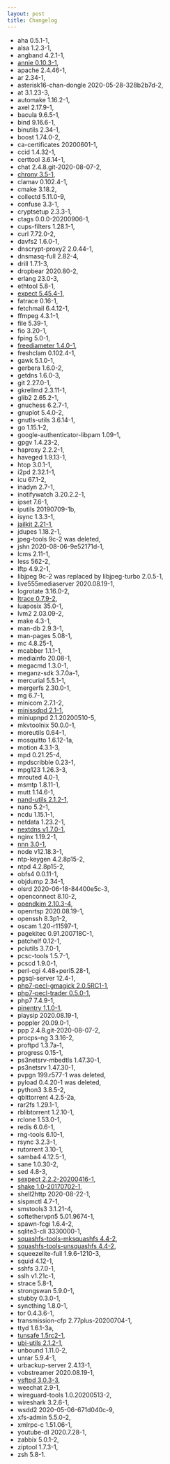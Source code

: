 ```yaml
---
layout: post
title: Changelog
---
```


* aha 0.5.1-1,
* alsa 1.2.3-1,
* angband 4.2.1-1,
* [annie 0.10.3-1](https://github.com/iawia002/annie),
* apache 2.4.46-1,
* ar 2.34-1,
* asterisk16-chan-dongle 2020-05-28-328b2b7d-2,
* at 3.1.23-3,
* automake 1.16.2-1,
* axel 2.17.9-1,
* bacula 9.6.5-1,
* bind 9.16.6-1,
* binutils 2.34-1,
* boost 1.74.0-2,
* ca-certificates 20200601-1,
* ccid 1.4.32-1,
* certtool 3.6.14-1,
* chat 2.4.8.git-2020-08-07-2,
* [chrony 3.5-1](https://chrony.tuxfamily.org/),
* clamav 0.102.4-1,
* cmake 3.18.2,
* collectd 5.11.0-9,
* confuse 3.3-1,
* cryptsetup 2.3.3-1,
* ctags 0.0.0-20200906-1,
* cups-filters 1.28.1-1,
* curl 7.72.0-2,
* davfs2 1.6.0-1,
* dnscrypt-proxy2 2.0.44-1,
* dnsmasq-full 2.82-4,
* drill 1.7.1-3,
* dropbear 2020.80-2,
* erlang 23.0-3,
* ethtool 5.8-1,
* [expect 5.45.4-1](https://tcl.tk/man/expect5.31/expect.1.html),
* fatrace 0.16-1,
* fetchmail 6.4.12-1,
* ffmpeg 4.3.1-1,
* file 5.39-1,
* fio 3.20-1,
* fping 5.0-1,
* [freediameter 1.4.0-1](http://www.freediameter.net/),
* freshclam 0.102.4-1,
* gawk 5.1.0-1,
* gerbera 1.6.0-2,
* getdns 1.6.0-3,
* git 2.27.0-1,
* gkrellmd 2.3.11-1,
* glib2 2.65.2-1,
* gnuchess 6.2.7-1,
* gnuplot 5.4.0-2,
* gnutls-utils 3.6.14-1,
* go 1.15.1-2,
* google-authenticator-libpam 1.09-1,
* gpgv 1.4.23-2,
* haproxy 2.2.2-1,
* haveged 1.9.13-1,
* htop 3.0.1-1,
* i2pd 2.32.1-1,
* icu 67.1-2,
* inadyn 2.7-1,
* inotifywatch 3.20.2.2-1,
* ipset 7.6-1,
* iputils 20190709-1b,
* isync 1.3.3-1,
* [jailkit 2.21-1](https://olivier.sessink.nl/jailkit/),
* jdupes 1.18.2-1,
* jpeg-tools 9c-2 was deleted,
* jshn 2020-08-06-9e52171d-1,
* lcms 2.11-1,
* less 562-2,
* lftp 4.9.2-1,
* libjpeg 9c-2 was replaced by libjpeg-turbo 2.0.5-1,
* live555mediaserver 2020.08.19-1,
* logrotate 3.16.0-2,
* [ltrace 0.7.9-2](https://ltrace.org/),
* luaposix 35.0-1,
* lvm2 2.03.09-2,
* make 4.3-1,
* man-db 2.9.3-1,
* man-pages 5.08-1,
* mc 4.8.25-1,
* mcabber 1.1.1-1,
* mediainfo 20.08-1,
* megacmd 1.3.0-1,
* meganz-sdk 3.7.0a-1,
* mercurial 5.5.1-1,
* mergerfs 2.30.0-1,
* mg 6.7-1,
* minicom 2.7.1-2,
* [minissdpd 2.1-1](https://github.com/miniupnp/miniupnp/tree/master/minissdpd),
* miniupnpd 2.1.20200510-5,
* mkvtoolnix 50.0.0-1,
* moreutils 0.64-1,
* mosquitto 1.6.12-1a,
* motion 4.3.1-3,
* mpd 0.21.25-4,
* mpdscribble 0.23-1,
* mpg123 1.26.3-3,
* mrouted 4.0-1,
* msmtp 1.8.11-1,
* mutt 1.14.6-1,
* [nand-utils 2.1.2-1](http://www.linux-mtd.infradead.org/),
* nano 5.2-1,
* ncdu 1.15.1-1,
* netdata 1.23.2-1,
* [nextdns v1.7.0-1](https://nextdns.io/),
* nginx 1.19.2-1,
* [nnn 3.0-1](https://github.com/jarun/nnn),
* node v12.18.3-1,
* ntp-keygen 4.2.8p15-2,
* ntpd 4.2.8p15-2,
* obfs4 0.0.11-1,
* objdump 2.34-1,
* olsrd 2020-06-18-84400e5c-3,
* openconnect 8.10-2,
* [opendkim 2.10.3-4](http://www.opendkim.org/),
* openrtsp 2020.08.19-1,
* openssh 8.3p1-2,
* oscam 1.20-r11597-1,
* pagekitec 0.91.200718C-1,
* patchelf 0.12-1,
* pciutils 3.7.0-1,
* pcsc-tools 1.5.7-1,
* pcscd 1.9.0-1,
* perl-cgi 4.48+perl5.28-1,
* pgsql-server 12.4-1,
* [php7-pecl-gmagick 2.0.5RC1-1](https://pecl.php.net/package/gmagick),
* [php7-pecl-trader 0.5.0-1](https://pecl.php.net/package/trader),
* php7 7.4.9-1,
* [pinentry 1.1.0-1](https://www.gnupg.org/related_software/pinentry/index.en.html),
* playsip 2020.08.19-1,
* poppler 20.09.0-1,
* ppp 2.4.8.git-2020-08-07-2,
* procps-ng 3.3.16-2,
* proftpd 1.3.7a-1,
* progress 0.15-1,
* ps3netsrv-mbedtls 1.47.30-1,
* ps3netsrv 1.47.30-1,
* pvpgn 199.r577-1 was deleted,
* pyload 0.4.20-1 was deleted,
* python3 3.8.5-2,
* qbittorrent 4.2.5-2a,
* rar2fs 1.29.1-1,
* rblibtorrent 1.2.10-1,
* rclone 1.53.0-1,
* redis 6.0.6-1,
* rng-tools 6.10-1,
* rsync 3.2.3-1,
* rutorrent 3.10-1,
* samba4 4.12.5-1,
* sane 1.0.30-2,
* sed 4.8-3,
* [sexpect 2.2.2-20200416-1](https://github.com/clarkwang/sexpect/),
* [shake 1.0-20170702-1](https://github.com/unbrice/shake),
* shell2http 2020-08-22-1,
* sispmctl 4.7-1,
* smstools3 3.1.21-4,
* softethervpn5 5.01.9674-1,
* spawn-fcgi 1.6.4-2,
* sqlite3-cli 3330000-1,
* [squashfs-tools-mksquashfs 4.4-2](https://github.com/plougher/squashfs-tools),
* [squashfs-tools-unsquashfs 4.4-2](https://github.com/plougher/squashfs-tools),
* squeezelite-full 1.9.6-1210-3,
* squid 4.12-1,
* sshfs 3.7.0-1,
* sslh v1.21c-1,
* strace 5.8-1,
* strongswan 5.9.0-1,
* stubby 0.3.0-1,
* syncthing 1.8.0-1,
* tor 0.4.3.6-1,
* transmission-cfp 2.77plus-20200704-1,
* ttyd 1.6.1-3a,
* [tunsafe 1.5rc2-1](https://tunsafe.com/),
* [ubi-utils 2.1.2-1](http://www.linux-mtd.infradead.org/),
* unbound 1.11.0-2,
* unrar 5.9.4-1,
* urbackup-server 2.4.13-1,
* vobstreamer 2020.08.19-1,
* [vsftpd 3.0.3-3](https://security.appspot.com/vsftpd.html),
* weechat 2.9-1,
* wireguard-tools 1.0.20200513-2,
* wireshark 3.2.6-1,
* wsdd2 2020-05-06-671d040c-9,
* xfs-admin 5.5.0-2,
* xmlrpc-c 1.51.06-1,
* youtube-dl 2020.7.28-1,
* zabbix 5.0.1-2,
* ziptool 1.7.3-1,
* zsh 5.8-1.
